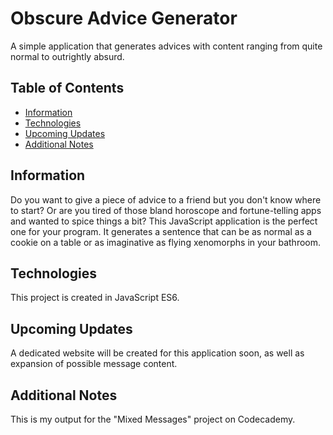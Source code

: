 # Obscure Advice Generator
A simple application that generates advices with content ranging from quite normal to outrightly absurd.

## Table of Contents
* [Information](#information)
* [Technologies](#technologies)
* [Upcoming Updates](#upcoming-updates)
* [Additional Notes](#additional-notes)

## Information
Do you want to give a piece of advice to a friend but you don't know where to start? Or are you tired of those bland horoscope and fortune-telling apps and wanted to spice things a bit? This JavaScript application is the perfect one for your program. It generates a sentence that can be as normal as a cookie on a table or as imaginative as flying xenomorphs in your bathroom.

## Technologies
This project is created in JavaScript ES6.

## Upcoming Updates
A dedicated website will be created for this application soon, as well as expansion of possible message content.

## Additional Notes
This is my output for the "Mixed Messages" project on Codecademy.